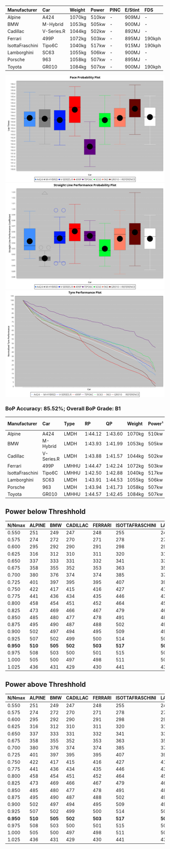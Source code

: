 |Manufacturer|Car|Weight|Power|PINC|E/Stint|FDS|
|:-|:-|:-|:-|:-|:-|:-|
|Alpine|A424|1070kg|510kw|-|909MJ|-|
|BMW|M-Hybrid|1053kg|505kw|-|900MJ|-|
|Cadillac|V-Series.R|1044kg|502kw|-|892MJ|-|
|Ferrari|499P|1072kg|503kw|-|895MJ|190kph|
|IsottaFraschini|Tipo6C|1040kg|517kw|-|915MJ|190kph|
|Lamborghini|SC63|1055kg|506kw|-|900MJ|-|
|Porsche|963|1058kg|507kw|-|895MJ|-|
|Toyota|GR010|1084kg|507kw|-|900MJ|190kph|

![PACECHART](./IMG/ACOMETHOD.png)
![STRAIGHTLINEPERFORMANCECHART](./IMG/ACOMETHOD_sp.png)
![TYREPERFORMANCECHART](./IMG/ACOMETHOD_tw.png)

### BoP Accuracy: 85.52%; Overall BoP Grade: B1
|Manufacturer|Car|Type|RP|QP|Weight|Power¹|Threshhold|PINC|Power²|E/Stint|AVG Vmax|FDS|RDLC|L/Stint|BOP-Grade|ModelAccuracy|ModelPoints|Match%|
|:-|:-|:-|:-|:-|:-|:-|:-|:-|:-|:-|:-|:-|:-|:-|:-|:-|:-|:-|
|Alpine|A424|LMDH|1:44.12|1:43.60|1070kg|510kw|210.0kph|-|510kw|909MJ|293.01kph|-|0.99|33|+B1|80.53%|517|89.65%|
|BMW|M-Hybrid|LMDH|1:43.93|1:41.99|1053kg|505kw|210.0kph|-|505kw|900MJ|289.57kph|-|1.01|33|~A1|96.62%|1656|100.00%|
|Cadillac|V-Series.R|LMDH|1:43.88|1:41.57|1044kg|502kw|210.0kph|-|502kw|892MJ|293.68kph|-|1.02|33|~A1|90.68%|2081|100.00%|
|Ferrari|499P|LMHHU|1:44.47|1:42.24|1072kg|503kw|210.0kph|-|503kw|895MJ|295.14kph|190kph|1.02|33|+B1|94.63%|2574|86.64%|
|IsottaFraschini|Tipo6C|LMHHU|1:42.50|1:42.88|1040kg|517kw|210.0kph|-|517kw|915MJ|296.02kph|190kph|1.07|33|-Ω1|66.67%|96|29.55%|
|Lamborghini|SC63|LMDH|1:43.91|1:44.53|1055kg|506kw|210.0kph|-|506kw|900MJ|291.17kph|-|1.04|33|~A1|92.15%|399|98.63%|
|Porsche|963|LMDH|1:43.94|1:41.73|1058kg|507kw|210.0kph|-|507kw|895MJ|293.89kph|-|1.00|33|~A1|95.67%|5902|100.00%|
|Toyota|GR010|LMHHU|1:44.57|1:42.45|1084kg|507kw|210.0kph|-|507kw|900MJ|294.76kph|190kph|1.01|33|+C1|91.69%|3310|79.70%|

## Power below Threshhold
|N/Nmax|ALPINE|BMW|CADILLAC|FERRARI|ISOTTAFRASCHINI|LAMBORGHINI|PORSCHE|TOYOTA|
|:-|:-|:-|:-|:-|:-|:-|:-|:-|
|0.550|251|249|247|248|255|249|250|250|
|0.575|274|272|270|271|278|272|273|273|
|0.600|295|292|290|291|298|292|293|293|
|0.625|316|312|310|311|320|313|314|314|
|0.650|337|333|331|332|341|334|335|335|
|0.675|358|355|352|353|363|355|356|356|
|0.700|380|376|374|374|385|377|377|377|
|0.725|401|397|395|395|407|398|399|399|
|0.750|422|417|415|416|427|418|419|419|
|0.775|441|436|434|435|446|437|438|438|
|0.800|458|454|451|452|464|454|455|455|
|0.825|473|469|466|467|479|469|470|470|
|0.850|485|480|477|478|491|481|482|482|
|0.875|495|490|487|488|502|491|492|492|
|0.900|502|497|494|495|509|498|499|499|
|0.925|507|502|499|500|514|503|504|504|
|**0.950**|**510**|**505**|**502**|**503**|**517**|**506**|**507**|**507**|
|0.975|508|503|500|501|515|504|505|505|
|1.000|505|500|497|498|511|501|502|502|
|1.025|436|431|429|430|441|432|433|433|

## Power above Threshhold
|N/Nmax|ALPINE|BMW|CADILLAC|FERRARI|ISOTTAFRASCHINI|LAMBORGHINI|PORSCHE|TOYOTA|
|:-|:-|:-|:-|:-|:-|:-|:-|:-|
|0.550|251|249|247|248|255|249|250|250|
|0.575|274|272|270|271|278|272|273|273|
|0.600|295|292|290|291|298|292|293|293|
|0.625|316|312|310|311|320|313|314|314|
|0.650|337|333|331|332|341|334|335|335|
|0.675|358|355|352|353|363|355|356|356|
|0.700|380|376|374|374|385|377|377|377|
|0.725|401|397|395|395|407|398|399|399|
|0.750|422|417|415|416|427|418|419|419|
|0.775|441|436|434|435|446|437|438|438|
|0.800|458|454|451|452|464|454|455|455|
|0.825|473|469|466|467|479|469|470|470|
|0.850|485|480|477|478|491|481|482|482|
|0.875|495|490|487|488|502|491|492|492|
|0.900|502|497|494|495|509|498|499|499|
|0.925|507|502|499|500|514|503|504|504|
|**0.950**|**510**|**505**|**502**|**503**|**517**|**506**|**507**|**507**|
|0.975|508|503|500|501|515|504|505|505|
|1.000|505|500|497|498|511|501|502|502|
|1.025|436|431|429|430|441|432|433|433|
